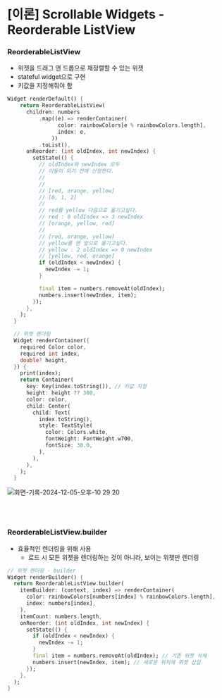 # [이론] Scrollable Widgets - Reorderable ListView

### ReorderableListView

- 위젯을 드래그 앤 드롭으로 재정렬할 수 있는 위젯
- stateful widget으로 구현
- 키값을 지정해줘야 함

```dart
Widget renderDefault() {
    return ReorderableListView(
      children: numbers
          .map((e) => renderContainer(
                color: rainbowColors[e % rainbowColors.length],
                index: e,
              ))
          .toList(),
      onReorder: (int oldIndex, int newIndex) {
        setState(() {
          // oldIndex와 newIndex 모두
          // 이동이 되기 전에 산정한다.
          //
          //
          // [red, orange, yellow]
          // [0, 1, 2]
          //
          // red를 yellow 다음으로 옮기고싶다.
          // red : 0 oldIndex => 3 newIndex
          // [orange, yellow, red]
          //
          // [red, orange, yellow]
          // yellow를 맨 앞으로 옮기고싶다.
          // yellow : 2 oldIndex => 0 newIndex
          // [yellow, red, orange]
          if (oldIndex < newIndex) {
            newIndex -= 1;
          }

          final item = numbers.removeAt(oldIndex);
          numbers.insert(newIndex, item);
        });
      },
    );
  }

  // 위젯 렌더링
  Widget renderContainer({
    required Color color,
    required int index,
    double? height,
  }) {
    print(index);
    return Container(
      key: Key(index.toString()), // 키값 지정
      height: height ?? 300,
      color: color,
      child: Center(
        child: Text(
          index.toString(),
          style: TextStyle(
            color: Colors.white,
            fontWeight: FontWeight.w700,
            fontSize: 30.0,
          ),
        ),
      ),
    );
  }
```

![화면-기록-2024-12-05-오후-10 29 20](https://github.com/user-attachments/assets/445046c2-0e13-4cce-987d-f7ef7b85079b)

<br>
<br>


### ReorderableListView.builder

- 효율적인 렌더링을 위해 사용
  - 로드 시 모든 위젯을 렌더링하는 것이 아니라, 보이는 위젯만 렌더링

```dart
// 위젯 렌더링 - builder
Widget renderBuilder() {
  return ReorderableListView.builder(
    itemBuilder: (context, index) => renderContainer(
      color: rainbowColors[numbers[index] % rainbowColors.length],
      index: numbers[index],
    ),
    itemCount: numbers.length,
    onReorder: (int oldIndex, int newIndex) {
      setState(() {
        if (oldIndex < newIndex) {
          newIndex -= 1;
        }
        final item = numbers.removeAt(oldIndex); // 기존 위젯 삭제
        numbers.insert(newIndex, item); // 새로운 위치에 위젯 삽입
      });
    },
  );
}
```